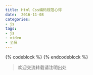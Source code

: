 ```yaml
---
title: Html Css编码规范心得
date:  2016-11-08
categories: 
- js
tags: 
- js 
- video 
- 全屏
---
```

{% codeblock %}
{% endcodeblock %}
>欢迎交流转载请注明出处